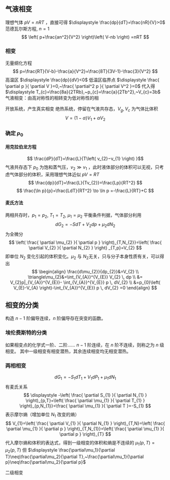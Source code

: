 ## 气液相变
理想气体 $\displaystyle pV=nRT$  ，直接可得 $\displaystyle \frac{dp}{dT}=\frac{nR}{V}>0$
范德瓦尔斯方程, $\displaystyle n=1$
$$
\left( p+\frac{an^2}{V^2} \right)\left( V-nb \right) =nRT 
$$
### 相变
无量纲化方程
$$
p=\frac{RT}{V-b}-\frac{a}{V^2}=\frac{8T}{3V-1}-\frac{3}{V^2}
$$
高温区 $\displaystyle \frac{dp}{dV}<0$
低温区临界点 $\displaystyle \frac{ \partial p }{ \partial V }=0,~\frac{ \partial^2 p }{ \partial V^2 }=0$
代入得 $\displaystyle T_{c}=\frac{8a}{2TRb},~p_{c}=\frac{a}{2Tb^2},~V_{c}=3b$
气液相变：由高对称性的相转变为低对称性的相

开放系统，产生真实相变
绝热系统，停留在气液共存态，$\displaystyle V_{g},V_{c}$ 为气体比体积
$$
V=\left( 1-\alpha\right) V_{1}+\alpha V_{2}  
$$
### 确定 $p_{0}$
#### 用克拉伯龙方程
$$
\frac{dP}{dT}=\frac{L}{T\left( v_{2}−v_{1} \right) }$$ 
​​​​​​​​​​​​​​​​​​​​​​​​​​​​​​​​气液共存态下 $\displaystyle p_{0}$ 为饱和蒸气压，$\displaystyle v_{2}\gg v_{1}$ ，此时液体部分的体积可以无视，只考虑气体部分的体积，采用理想气体近似 $\displaystyle pV=RT$
$$
\frac{dp}{dT}=\frac{L}{Tv_{2}}=\frac{Lp}{RT^2}
$$
$$
 \frac{\ln p}{p}=\frac{LdT}{RT^2} \to \ln p =-\frac{L}{RT}+C
$$
#### 麦氏方法
两相共存时，$\displaystyle p_{1}=p_{2},~T_{1}=T_{2},~\mu_{1}=\mu_{2}$
平衡条件判据，气体部分利用
$$
dG_{2}=-SdT+V_{2}dp+\mu_{2}dN_{2}
$$
为全微分 
$$
\left( \frac{ \partial \mu_{2} }{ \partial p }  \right)_{T,N_{2}}=\left( \frac{ \partial V_{2} }{ \partial N_{2} }  \right) _{T,p}=V_{2} 
$$
即单位 $\displaystyle N_{2}$ 变化引起的体积变化。$\displaystyle \mu_{2}$ ​​​​​​与 $\displaystyle N_{2}$ ​​​​无关，只与分子本身性质有关，可以得出
$$
\begin{align}
\frac{d\mu_{2}}{dp_{2}}&=V_{2} \\
\triangle\mu_{2}&=\int_{V_{A}}^{V_{E}} V_{2} \, dp \\
&= V_{2}p|_{V_{A}}^{V_{E}}- \int_{V_{A}}^{V_{E}} p \, dV_{2} \\
&=p_{0}\left( V_{E}-V_{A} \right)-\int_{V_{A}}^{V_{E}} p \, dV_{2} =0
\end{align}
$$
## 相变的分类
构造 $\displaystyle n-1$ 阶偏导连续，$\displaystyle n$ 阶偏导存在突变的函数。
### 埃伦费斯特的分类
如果相变点的化学式一阶、二阶…… $\displaystyle n-1$ 阶连续，在  $\displaystyle n$ 阶不连续，则称之为 $\displaystyle n$ 级相变。
其中一级相变有相变潜热，其余连续相变均无相变潜热。

### 两相相变
$$
dG_1=-S_1dT_1+V_1dP_1+\mu_1dN_1
$$
有麦氏关系 
$$
\displaystyle -\left( \frac{ \partial S_{1} }{ \partial N_{1} } \right)_{p,T}=\left( \frac{ \partial \mu_{1} }{ \partial T_{1} } \right)_{p,N_{1}}=\frac{ \partial \mu_{1} }{ \partial T }=-S_{1}
$$
表示摩尔熵（增加单位 $\displaystyle N_{1}$ 改变的熵）
$$
V_{1}=\left( \frac{ \partial V_{1} }{ \partial N_{1} }  \right)_{T,N}=\left( \frac{ \partial \mu_{1} }{ \partial p }  \right)_{T,N_{1}}=\left( \frac{ \partial \mu_{1} }{ \partial p }  \right)_{T}   
$$
代入摩尔熵和体积的表达式，得到一级相变的体积和熵是不连续的
$\displaystyle \mu_{1}\left( p,T \right)=\mu_{2}\left( p,T \right)$ 但 $\displaystyle \frac{\partial\mu_1}{\partial T}\neq\frac{\partial\mu_2}{\partial T},~\frac{\partial\mu_1}{\partial p}\neq\frac{\partial\mu_2}{\partial p}$

二级相变

